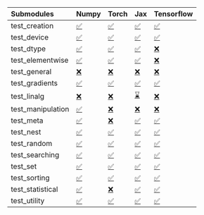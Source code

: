 | Submodules        | Numpy                                                                                                                           | Torch                                                                                                                           | Jax                                                                                                                             | Tensorflow                                                                                                                      |
|:------------------|:--------------------------------------------------------------------------------------------------------------------------------|:--------------------------------------------------------------------------------------------------------------------------------|:--------------------------------------------------------------------------------------------------------------------------------|:--------------------------------------------------------------------------------------------------------------------------------|
| test_creation     | <a href="https://github.com/unifyai/ivy/runs/7916629260?check_suite_focus=true" rel="noopener noreferrer" target="_blank">✅</a> | <a href="https://github.com/unifyai/ivy/runs/7916630887?check_suite_focus=true" rel="noopener noreferrer" target="_blank">✅</a> | <a href="https://github.com/unifyai/ivy/runs/7916632501?check_suite_focus=true" rel="noopener noreferrer" target="_blank">✅</a> | <a href="https://github.com/unifyai/ivy/runs/7916634251?check_suite_focus=true" rel="noopener noreferrer" target="_blank">✅</a> |
| test_device       | <a href="https://github.com/unifyai/ivy/runs/7916629320?check_suite_focus=true" rel="noopener noreferrer" target="_blank">✅</a> | <a href="https://github.com/unifyai/ivy/runs/7916630971?check_suite_focus=true" rel="noopener noreferrer" target="_blank">✅</a> | <a href="https://github.com/unifyai/ivy/runs/7916632608?check_suite_focus=true" rel="noopener noreferrer" target="_blank">✅</a> | <a href="https://github.com/unifyai/ivy/runs/7916634329?check_suite_focus=true" rel="noopener noreferrer" target="_blank">✅</a> |
| test_dtype        | <a href="https://github.com/unifyai/ivy/runs/7916629413?check_suite_focus=true" rel="noopener noreferrer" target="_blank">✅</a> | <a href="https://github.com/unifyai/ivy/runs/7916631043?check_suite_focus=true" rel="noopener noreferrer" target="_blank">✅</a> | <a href="https://github.com/unifyai/ivy/runs/7916632729?check_suite_focus=true" rel="noopener noreferrer" target="_blank">✅</a> | <a href="https://github.com/unifyai/ivy/runs/7916634430?check_suite_focus=true" rel="noopener noreferrer" target="_blank">❌</a> |
| test_elementwise  | <a href="https://github.com/unifyai/ivy/runs/7916629516?check_suite_focus=true" rel="noopener noreferrer" target="_blank">✅</a> | <a href="https://github.com/unifyai/ivy/runs/7916631123?check_suite_focus=true" rel="noopener noreferrer" target="_blank">✅</a> | <a href="https://github.com/unifyai/ivy/runs/7916632851?check_suite_focus=true" rel="noopener noreferrer" target="_blank">✅</a> | <a href="https://github.com/unifyai/ivy/runs/7916634536?check_suite_focus=true" rel="noopener noreferrer" target="_blank">❌</a> |
| test_general      | <a href="https://github.com/unifyai/ivy/runs/7916629627?check_suite_focus=true" rel="noopener noreferrer" target="_blank">❌</a> | <a href="https://github.com/unifyai/ivy/runs/7916631213?check_suite_focus=true" rel="noopener noreferrer" target="_blank">❌</a> | <a href="https://github.com/unifyai/ivy/runs/7916632962?check_suite_focus=true" rel="noopener noreferrer" target="_blank">❌</a> | <a href="https://github.com/unifyai/ivy/runs/7916634634?check_suite_focus=true" rel="noopener noreferrer" target="_blank">❌</a> |
| test_gradients    | <a href="https://github.com/unifyai/ivy/runs/7916629732?check_suite_focus=true" rel="noopener noreferrer" target="_blank">✅</a> | <a href="https://github.com/unifyai/ivy/runs/7916631314?check_suite_focus=true" rel="noopener noreferrer" target="_blank">✅</a> | <a href="https://github.com/unifyai/ivy/runs/7916633081?check_suite_focus=true" rel="noopener noreferrer" target="_blank">✅</a> | <a href="https://github.com/unifyai/ivy/runs/7916634722?check_suite_focus=true" rel="noopener noreferrer" target="_blank">✅</a> |
| test_linalg       | <a href="https://github.com/unifyai/ivy/runs/7916629888?check_suite_focus=true" rel="noopener noreferrer" target="_blank">❌</a> | <a href="https://github.com/unifyai/ivy/runs/7916631419?check_suite_focus=true" rel="noopener noreferrer" target="_blank">❌</a> | <a href="https://github.com/unifyai/ivy/runs/7916633176?check_suite_focus=true" rel="noopener noreferrer" target="_blank">⌛</a> | <a href="https://github.com/unifyai/ivy/runs/7916634817?check_suite_focus=true" rel="noopener noreferrer" target="_blank">❌</a> |
| test_manipulation | <a href="https://github.com/unifyai/ivy/runs/7916629996?check_suite_focus=true" rel="noopener noreferrer" target="_blank">✅</a> | <a href="https://github.com/unifyai/ivy/runs/7916631504?check_suite_focus=true" rel="noopener noreferrer" target="_blank">❌</a> | <a href="https://github.com/unifyai/ivy/runs/7916633265?check_suite_focus=true" rel="noopener noreferrer" target="_blank">❌</a> | <a href="https://github.com/unifyai/ivy/runs/7916634905?check_suite_focus=true" rel="noopener noreferrer" target="_blank">❌</a> |
| test_meta         | <a href="https://github.com/unifyai/ivy/runs/7916630098?check_suite_focus=true" rel="noopener noreferrer" target="_blank">✅</a> | <a href="https://github.com/unifyai/ivy/runs/7916631582?check_suite_focus=true" rel="noopener noreferrer" target="_blank">❌</a> | <a href="https://github.com/unifyai/ivy/runs/7916633412?check_suite_focus=true" rel="noopener noreferrer" target="_blank">✅</a> | <a href="https://github.com/unifyai/ivy/runs/7916635003?check_suite_focus=true" rel="noopener noreferrer" target="_blank">✅</a> |
| test_nest         | <a href="https://github.com/unifyai/ivy/runs/7916630243?check_suite_focus=true" rel="noopener noreferrer" target="_blank">✅</a> | <a href="https://github.com/unifyai/ivy/runs/7916631702?check_suite_focus=true" rel="noopener noreferrer" target="_blank">✅</a> | <a href="https://github.com/unifyai/ivy/runs/7916633607?check_suite_focus=true" rel="noopener noreferrer" target="_blank">✅</a> | <a href="https://github.com/unifyai/ivy/runs/7916635086?check_suite_focus=true" rel="noopener noreferrer" target="_blank">✅</a> |
| test_random       | <a href="https://github.com/unifyai/ivy/runs/7916630350?check_suite_focus=true" rel="noopener noreferrer" target="_blank">✅</a> | <a href="https://github.com/unifyai/ivy/runs/7916631853?check_suite_focus=true" rel="noopener noreferrer" target="_blank">✅</a> | <a href="https://github.com/unifyai/ivy/runs/7916633720?check_suite_focus=true" rel="noopener noreferrer" target="_blank">✅</a> | <a href="https://github.com/unifyai/ivy/runs/7916635187?check_suite_focus=true" rel="noopener noreferrer" target="_blank">✅</a> |
| test_searching    | <a href="https://github.com/unifyai/ivy/runs/7916630446?check_suite_focus=true" rel="noopener noreferrer" target="_blank">✅</a> | <a href="https://github.com/unifyai/ivy/runs/7916631998?check_suite_focus=true" rel="noopener noreferrer" target="_blank">✅</a> | <a href="https://github.com/unifyai/ivy/runs/7916633829?check_suite_focus=true" rel="noopener noreferrer" target="_blank">✅</a> | <a href="https://github.com/unifyai/ivy/runs/7916635261?check_suite_focus=true" rel="noopener noreferrer" target="_blank">✅</a> |
| test_set          | <a href="https://github.com/unifyai/ivy/runs/7916630539?check_suite_focus=true" rel="noopener noreferrer" target="_blank">✅</a> | <a href="https://github.com/unifyai/ivy/runs/7916632103?check_suite_focus=true" rel="noopener noreferrer" target="_blank">✅</a> | <a href="https://github.com/unifyai/ivy/runs/7916633910?check_suite_focus=true" rel="noopener noreferrer" target="_blank">✅</a> | <a href="https://github.com/unifyai/ivy/runs/7916635343?check_suite_focus=true" rel="noopener noreferrer" target="_blank">✅</a> |
| test_sorting      | <a href="https://github.com/unifyai/ivy/runs/7916630631?check_suite_focus=true" rel="noopener noreferrer" target="_blank">✅</a> | <a href="https://github.com/unifyai/ivy/runs/7916632238?check_suite_focus=true" rel="noopener noreferrer" target="_blank">✅</a> | <a href="https://github.com/unifyai/ivy/runs/7916633981?check_suite_focus=true" rel="noopener noreferrer" target="_blank">✅</a> | <a href="https://github.com/unifyai/ivy/runs/7916635426?check_suite_focus=true" rel="noopener noreferrer" target="_blank">✅</a> |
| test_statistical  | <a href="https://github.com/unifyai/ivy/runs/7916630732?check_suite_focus=true" rel="noopener noreferrer" target="_blank">✅</a> | <a href="https://github.com/unifyai/ivy/runs/7916632326?check_suite_focus=true" rel="noopener noreferrer" target="_blank">❌</a> | <a href="https://github.com/unifyai/ivy/runs/7916634065?check_suite_focus=true" rel="noopener noreferrer" target="_blank">✅</a> | <a href="https://github.com/unifyai/ivy/runs/7916635528?check_suite_focus=true" rel="noopener noreferrer" target="_blank">✅</a> |
| test_utility      | <a href="https://github.com/unifyai/ivy/runs/7916630813?check_suite_focus=true" rel="noopener noreferrer" target="_blank">✅</a> | <a href="https://github.com/unifyai/ivy/runs/7916632403?check_suite_focus=true" rel="noopener noreferrer" target="_blank">✅</a> | <a href="https://github.com/unifyai/ivy/runs/7916634147?check_suite_focus=true" rel="noopener noreferrer" target="_blank">✅</a> | <a href="https://github.com/unifyai/ivy/runs/7916635619?check_suite_focus=true" rel="noopener noreferrer" target="_blank">✅</a> |